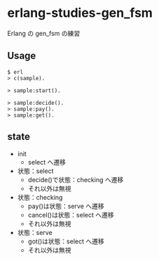 # erlang-studies-gen_fsm
Erlang の gen_fsm の練習

## Usage

```
$ erl
> c(sample).

> sample:start().

> sample:decide().
> sample:pay().
> sample:get().
```

## state

- init
  - select へ遷移
- 状態：select
  - decide()で状態：checking へ遷移
  - それ以外は無視
- 状態：checking
  - pay()は状態：serve へ遷移
  - cancel()は状態：select へ遷移
  - それ以外は無視
- 状態：serve
  - got()は状態：select へ遷移
  - それ以外は無視
